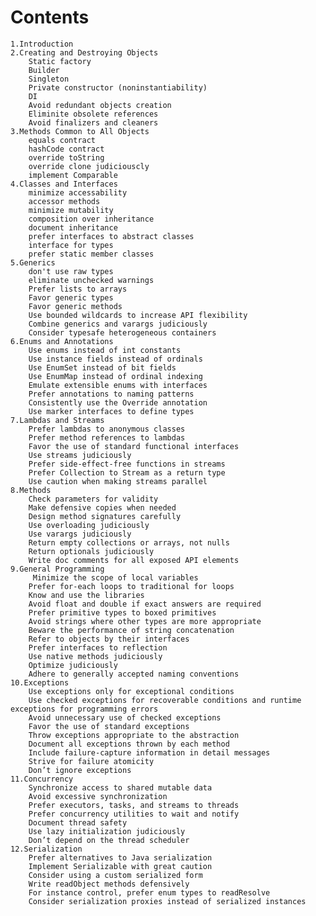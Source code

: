 # Contents
    1.Introduction
    2.Creating and Destroying Objects 
        Static factory
        Builder
        Singleton
        Private constructor (noninstantiability)
        DI
        Avoid redundant objects creation
        Eliminite obsolete references
        Avoid finalizers and cleaners
    3.Methods Common to All Objects
        equals contract
        hashCode contract
        override toString
        override clone judiciouscly
        implement Comparable
    4.Classes and Interfaces
        minimize accessability
        accessor methods
        minimize mutability
        composition over inheritance
        document inheritance
        prefer interfaces to abstract classes
        interface for types
        prefer static member classes
    5.Generics
        don't use raw types
        eliminate unchecked warnings
        Prefer lists to arrays                                                        
        Favor generic types                                                         
        Favor generic methods                                                    
        Use bounded wildcards to increase API flexibility        
        Combine generics and varargs judiciously                     
        Consider typesafe heterogeneous containers
    6.Enums and Annotations
        Use enums instead of int constants                               
        Use instance fields instead of ordinals                            
        Use EnumSet instead of bit fields                                    
        Use EnumMap instead of ordinal indexing                       
        Emulate extensible enums with interfaces                      
        Prefer annotations to naming patterns                            
        Consistently use the Override annotation                     
        Use marker interfaces to define types                            
    7.Lambdas and Streams
        Prefer lambdas to anonymous classes                            
        Prefer method references to lambdas                              
        Favor the use of standard functional interfaces              
        Use streams judiciously                                                  
        Prefer side-effect-free functions in streams                    
        Prefer Collection to Stream as a return type                   
        Use caution when making streams parallel                    
    8.Methods
        Check parameters for validity                                          
        Make defensive copies when needed                              
        Design method signatures carefully                                
        Use overloading judiciously                                            
        Use varargs judiciously                                                    
        Return empty collections or arrays, not nulls                  
        Return optionals judiciously                                            
        Write doc comments for all exposed API elements        
    9.General Programming
         Minimize the scope of local variables                              
        Prefer for-each loops to traditional for loops                  
        Know and use the libraries                                              
        Avoid float and double if exact answers are required  
        Prefer primitive types to boxed primitives                      
        Avoid strings where other types are more appropriate    
        Beware the performance of string concatenation            
        Refer to objects by their interfaces                                  
        Prefer interfaces to reflection                                          
        Use native methods judiciously                                       
        Optimize judiciously                                                        
        Adhere to generally accepted naming conventions          
    10.Exceptions
        Use exceptions only for exceptional conditions              
        Use checked exceptions for recoverable conditions and runtime exceptions for programming errors                    
        Avoid unnecessary use of checked exceptions                
        Favor the use of standard exceptions                               
        Throw exceptions appropriate to the abstraction             
        Document all exceptions thrown by each method           
        Include failure-capture information in detail messages   
        Strive for failure atomicity                                              
        Don’t ignore exceptions                                                  
    11.Concurrency
        Synchronize access to shared mutable data                    
        Avoid excessive synchronization                                    
        Prefer executors, tasks, and streams to threads              
        Prefer concurrency utilities to wait and notify            
        Document thread safety                                                  
        Use lazy initialization judiciously                                  
        Don’t depend on the thread scheduler                            
    12.Serialization
        Prefer alternatives to Java serialization                          
        Implement Serializable with great caution                
        Consider using a custom serialized form                        
        Write readObject methods defensively                        
        For instance control, prefer enum types to readResolve                                                                  
        Consider serialization proxies instead of serialized instances                                                                          

